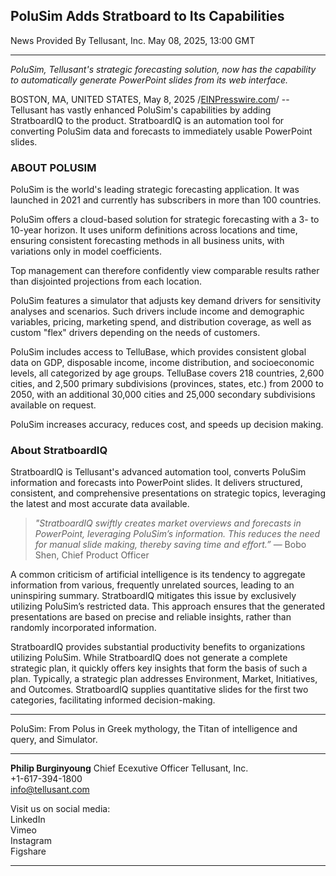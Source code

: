 ## PoluSim Adds Stratboard to Its Capabilities

News Provided By Tellusant, Inc. May 08, 2025, 13:00 GMT  

---

*PoluSim, Tellusant's strategic forecasting solution, now has the capability to automatically generate PowerPoint slides from its web interface.*

BOSTON, MA, UNITED STATES, May 8, 2025 /[EINPresswire.com](https://www.einpresswire.com/)/ -- Tellusant has vastly enhanced PoluSim's capabilities by adding StratboardIQ to the product. StratboardIQ is an automation tool for converting PoluSim data and forecasts to immediately usable PowerPoint slides.  

### ABOUT POLUSIM
PoluSim is the world's leading strategic forecasting application. It was launched in 2021 and currently has subscribers in more than 100 countries.  

PoluSim offers a cloud-based solution for strategic forecasting with a 3- to 10-year horizon. It uses uniform definitions across locations and time, ensuring consistent forecasting methods in all business units, with variations only in model coefficients.  

Top management can therefore confidently view comparable results rather than disjointed projections from each location.  

PoluSim features a simulator that adjusts key demand drivers for sensitivity analyses and scenarios. Such drivers include income and demographic variables, pricing, marketing spend, and distribution coverage, as well as custom "flex" drivers depending on the needs of customers.  

PoluSim includes access to TelluBase, which provides consistent global data on GDP, disposable income, income distribution, and socioeconomic levels, all categorized by age groups. TelluBase covers 218 countries, 2,600 cities, and 2,500 primary subdivisions (provinces, states, etc.) from 2000 to 2050, with an additional 30,000 cities and 25,000 secondary subdivisions available on request.  

PoluSim increases accuracy, reduces cost, and speeds up decision making.  

### About StratboardIQ
StratboardIQ is Tellusant's advanced automation tool, converts PoluSim information and forecasts into PowerPoint slides. It delivers structured, consistent, and comprehensive presentations on strategic topics, leveraging the latest and most accurate data available.  
> *"StratboardIQ swiftly creates market overviews and forecasts in PowerPoint, leveraging PoluSim’s information. This reduces the need for manual slide making, thereby saving time and effort.”* — Bobo Shen, Chief Product Officer

A common criticism of artificial intelligence is its tendency to aggregate information from various, frequently unrelated sources, leading to an uninspiring summary. StratboardIQ mitigates this issue by exclusively utilizing PoluSim’s restricted data. This approach ensures that the generated presentations are based on precise and reliable insights, rather than randomly incorporated information.  

StratboardIQ provides substantial productivity benefits to organizations utilizing PoluSim. While StratboardIQ does not generate a complete strategic plan, it quickly offers key insights that form the basis of such a plan. Typically, a strategic plan addresses Environment, Market, Initiatives, and Outcomes. StratboardIQ supplies quantitative slides for the first two categories, facilitating informed decision-making. 

---

PoluSim: From Polus in Greek mythology, the Titan of intelligence and query, and Simulator.

---

**Philip Burginyoung**
Chief Ecexutive Officer
Tellusant, Inc.  
+1-617-394-1800  
info@tellusant.com  

Visit us on social media:  
LinkedIn  
Vimeo  
Instagram  
Figshare

---

